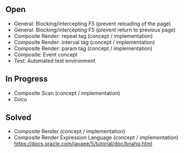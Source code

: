 ## Open
- General: Blocking/intercepting F5 (prevent reloading of the page)
- General: Blocking/intercepting F5 (prevent return to previous page)
- Composite Render: repeat tag (concept / implementation)
- Composite Render: interval tag (concept / implementation)
- Composite Render: param tag (concept / implementation)
- Composite: Event concept
- Test: Automated test environment

## In Progress
- Composite Scan (concept / implementation)
- Docu

## Solved
- Composite Render (concept / implementation)
- Composite Render Expression Language (concept / implementation)  
  https://docs.oracle.com/javaee/5/tutorial/doc/bnahq.html

